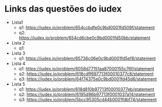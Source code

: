# Links das questões do iudex

- Lista1
  - q1: https://iudex.io/problem/654ccbdfe0c9bd0001fd509f/statement
  - q2: https://iudex.io/problem/654cd6cbe0c9bd0001fd50bb/statement
- Lista 2
  - q1: 
- Lista 3
  - q1: https://iudex.io/problem/65736c06e0c9bd0001fd5ef8/statement
- Lista 4
  - q1: https://iudex.io/problem/6058d77151aa87000155c76f/statement
  - q2: https://iudex.io/problem/618cdff697713f00010377c8/statement
  - q3: https://iudex.io/problem/64f74375e0c9bd0001fd45d6/statement
- Lista 5
  - q1: https://iudex.io/problem/618d810b97713f00010377eb/statement
  - q2: https://iudex.io/problem/6195d96b97713f0001037a14/statement
  - q3: https://iudex.io/problem/5bcc95305cd44b0001fdbf74/statement
